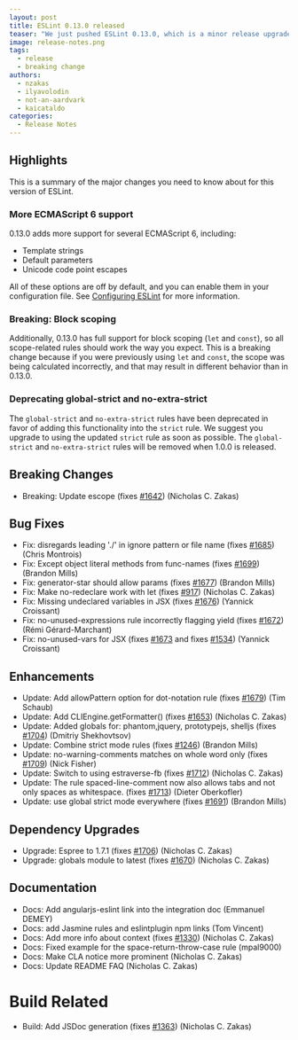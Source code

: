```yaml
---
layout: post
title: ESLint 0.13.0 released
teaser: "We just pushed ESLint 0.13.0, which is a minor release upgrade. This release includes new features and bug fixes."
image: release-notes.png
tags:
  - release
  - breaking change
authors:
  - nzakas
  - ilyavolodin
  - not-an-aardvark
  - kaicataldo
categories:
  - Release Notes
---
```


## Highlights

This is a summary of the major changes you need to know about for this version of ESLint.

### More ECMAScript 6 support

0.13.0 adds more support for several ECMAScript 6, including:

* Template strings
* Default parameters
* Unicode code point escapes

All of these options are off by default, and you can enable them in your configuration file. See [Configuring ESLint](https://eslint.org/docs/user-guide/configuring) for more information.

### Breaking: Block scoping

Additionally, 0.13.0 has full support for block scoping (`let` and `const`), so all scope-related rules should work the way you expect. This is a breaking change because if you were previously using `let` and `const`, the scope was being calculated incorrectly, and that may result in different behavior than in 0.13.0.

### Deprecating global-strict and no-extra-strict

The `global-strict` and `no-extra-strict` rules have been deprecated in favor of adding this functionality into the `strict` rule. We suggest you upgrade to using the updated `strict` rule as soon as possible. The `global-strict` and `no-extra-strict` rules will be removed when 1.0.0 is released.

## Breaking Changes

* Breaking: Update escope (fixes [#1642](https://github.com/eslint/eslint/issues/1642)) (Nicholas C. Zakas)

## Bug Fixes

* Fix: disregards leading './' in ignore pattern or file name (fixes [#1685](https://github.com/eslint/eslint/issues/1685)) (Chris Montrois)
* Fix: Except object literal methods from func-names (fixes [#1699](https://github.com/eslint/eslint/issues/1699)) (Brandon Mills)
* Fix: generator-star should allow params (fixes [#1677](https://github.com/eslint/eslint/issues/1677)) (Brandon Mills)
* Fix: Make no-redeclare work with let (fixes [#917](https://github.com/eslint/eslint/issues/917)) (Nicholas C. Zakas)
* Fix: Missing undeclared variables in JSX (fixes [#1676](https://github.com/eslint/eslint/issues/1676)) (Yannick Croissant)
* Fix: no-unused-expressions rule incorrectly flagging  yield (fixes [#1672](https://github.com/eslint/eslint/issues/1672)) (Rémi Gérard-Marchant)
* Fix: no-unused-vars for JSX (fixes [#1673](https://github.com/eslint/eslint/issues/1673) and fixes [#1534](https://github.com/eslint/eslint/issues/1534)) (Yannick Croissant)

## Enhancements

* Update: Add allowPattern option for dot-notation rule (fixes [#1679](https://github.com/eslint/eslint/issues/1679)) (Tim Schaub)
* Update: Add CLIEngine.getFormatter() (fixes [#1653](https://github.com/eslint/eslint/issues/1653)) (Nicholas C. Zakas)
* Update: Added globals for: phantom,jquery, prototypejs, shelljs (fixes [#1704](https://github.com/eslint/eslint/issues/1704)) (Dmitriy Shekhovtsov)
* Update: Combine strict mode rules (fixes [#1246](https://github.com/eslint/eslint/issues/1246)) (Brandon Mills)
* Update: no-warning-comments matches on whole word only (fixes [#1709](https://github.com/eslint/eslint/issues/1709)) (Nick Fisher)
* Update: Switch to using estraverse-fb (fixes [#1712](https://github.com/eslint/eslint/issues/1712)) (Nicholas C. Zakas)
* Update: The rule spaced-line-comment now also allows tabs and not only spaces as whitespace. (fixes [#1713](https://github.com/eslint/eslint/issues/1713)) (Dieter Oberkofler)
* Update: use global strict mode everywhere (fixes [#1691](https://github.com/eslint/eslint/issues/1691)) (Brandon Mills)

## Dependency Upgrades

* Upgrade: Espree to 1.7.1 (fixes [#1706](https://github.com/eslint/eslint/issues/1706)) (Nicholas C. Zakas)
* Upgrade: globals module to latest (fixes [#1670](https://github.com/eslint/eslint/issues/1670)) (Nicholas C. Zakas)

## Documentation

* Docs: Add angularjs-eslint link into the integration doc (Emmanuel DEMEY)
* Docs: add Jasmine rules and eslintplugin npm links (Tom Vincent)
* Docs: Add more info about context (fixes [#1330](https://github.com/eslint/eslint/issues/1330)) (Nicholas C. Zakas)
* Docs: Fixed example for the space-return-throw-case rule (mpal9000)
* Docs: Make CLA notice more prominent (Nicholas C. Zakas)
* Docs: Update README FAQ (Nicholas C. Zakas)

# Build Related

* Build: Add JSDoc generation (fixes [#1363](https://github.com/eslint/eslint/issues/1363)) (Nicholas C. Zakas)
